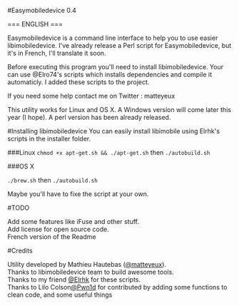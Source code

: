 #Easymobiledevice 0.4

=== ENGLISH ===

Easymobiledevice is a command line interface to help you to use easier libimobiledevice.
I've already release a Perl script for Easymobiledevice, but it's in French, I'll translate it soon.

Before executing this program you'll need to install libimobiledevice.
Your can use @Elro74's scripts which installs dependencies and compile it automaticly.
I added these scripts to the project.

If you need some help contact me on Twitter : matteyeux
 
This utility works for Linux and OS X.
A Windows version will come later this year (I hope).
A perl version has been already released.<br>

#Installing libimobiledevice
You can easily install libimobile using Elrhk's scripts in the installer folder.

###Linux 
`chmod +x apt-get.sh && ./apt-get.sh`
then `./autobuild.sh`

###OS X

`./brew.sh`
then `./autobuild.sh` 

Maybe you'll have to fixe the script at your own. <br>

#TODO

Add some features like iFuse and other stuff.<br> 
Add license for open source code.<br> 
French version of the Readme<br> 

#Credits

Utility developed by Mathieu Hautebas ([@matteyeux](https://twitter.com/matteyeux)).<br> 
Thanks to libimobiledevice team to build awesome tools.<br> 
Thanks to my friend [@Elrhk](https://twitter.com/Elro74) for these scripts.<br> 
Thanks to Lilo Colson[@Pwn1d](https://twitter.com/Pwn1d) for contributed by adding some functions to clean code, and some useful things

